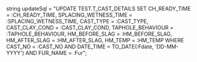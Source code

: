 string updateSql = "UPDATE TEST.T_CAST_DETAILS SET CH_READY_TIME = :CH_READY_TIME, SPLACING_WETNESS_TIME = :SPLACING_WETNESS_TIME, CAST_TYPE = :CAST_TYPE, CAST_CLAY_COND = :CAST_CLAY_COND, TAPHOLE_BEHAVIOUR = :TAPHOLE_BEHAVIOUR, HM_BEFORE_SLAG = :HM_BEFORE_SLAG, HM_AFTER_SLAG = :HM_AFTER_SLAG, HM_TEMP = :HM_TEMP WHERE CAST_NO = :CAST_NO AND DATE_TIME = TO_DATE(:Fdate, 'DD-MM-YYYY') AND FUR_NAME = :Fur";
